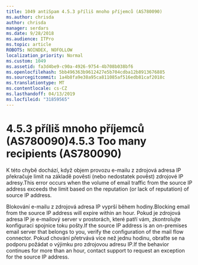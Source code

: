 ```yaml
---
title: 1049 antiSpam 4.5.3 příliš mnoho příjemců (AS780090)
ms.author: chrisda
author: chrisda
manager: serdars
ms.date: 9/28/2018
ms.audience: ITPro
ms.topic: article
ROBOTS: NOINDEX, NOFOLLOW
localization_priority: Normal
ms.custom: 1049
ms.assetid: fa3d4be9-c90a-4926-9754-4b708b038bf6
ms.openlocfilehash: 5bb496363b9612427e5b704cdba12b8913676885
ms.sourcegitcommit: 1a4b8fa9e38a95ca811085af516edb81caf2018c
ms.translationtype: MT
ms.contentlocale: cs-CZ
ms.lasthandoff: 04/13/2019
ms.locfileid: "31859565"
---
```

# <a name="453-too-many-recipients-as780090"></a><span data-ttu-id="99e8e-102">4.5.3 příliš mnoho příjemců (AS780090)</span><span class="sxs-lookup"><span data-stu-id="99e8e-102">4.5.3 Too many recipients (AS780090)</span></span>

<span data-ttu-id="99e8e-103">K této chybě dochází, když objem provozu e-mailu z zdrojová adresa IP překračuje limit na základě pověsti (nebo nedostatek pověst) zdrojové IP adresy.</span><span class="sxs-lookup"><span data-stu-id="99e8e-103">This error occurs when the volume of email traffic from the source IP address exceeds the limit based on the reputation (or lack of reputation) of source IP address.</span></span>

<span data-ttu-id="99e8e-104">Blokování e-mailu z zdrojová adresa IP vyprší během hodiny.</span><span class="sxs-lookup"><span data-stu-id="99e8e-104">Blocking email from the source IP address will expire within an hour.</span></span> <span data-ttu-id="99e8e-105">Pokud je zdrojová adresa IP je e-mailový server v prostorách, které patří vám, zkontrolujte konfiguraci spojnice toku pošty.</span><span class="sxs-lookup"><span data-stu-id="99e8e-105">If the source IP address is an on-premises email server that belongs to you, verify the configuration of the mail flow connector.</span></span> <span data-ttu-id="99e8e-106">Pokud chování přetrvává více než jednu hodinu, obraťte se na podporu požádat o výjimku pro zdrojovou adresu IP.</span><span class="sxs-lookup"><span data-stu-id="99e8e-106">If the behavior continues for more than an hour, contact support to request an exception for the source IP address.</span></span>
